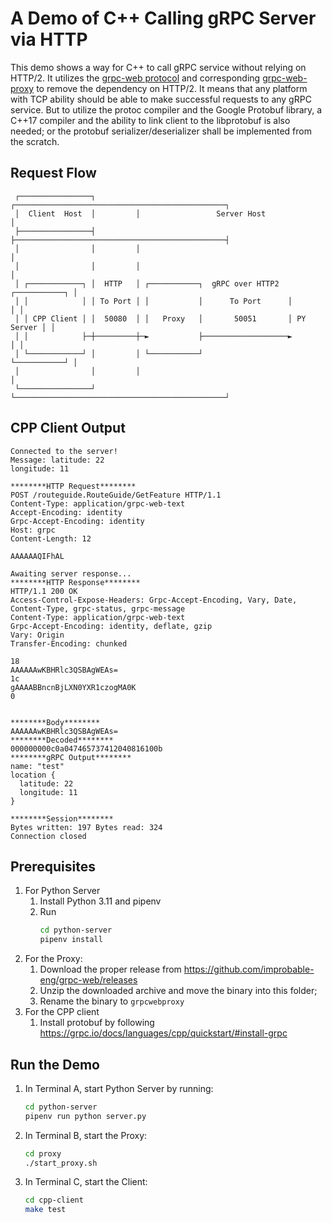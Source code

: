 # A Demo of C++ Calling gRPC Server via HTTP

This demo shows a way for C++ to call gRPC service without relying on HTTP/2.
It utilizes the [grpc-web protocol](https://github.com/grpc/grpc/blob/master/doc/PROTOCOL-WEB.md) and corresponding [grpc-web-proxy](https://github.com/improbable-eng/grpc-web/tree/master/go/grpcwebproxy) to remove the dependency on HTTP/2.
It means that any platform with TCP ability should be able to make successful requests to any gRPC service. But to utilize the protoc compiler and the Google Protobuf library, a C++17 compiler and the ability to link client to the libprotobuf is also needed; or the protobuf serializer/deserializer shall be implemented from the scratch.

## Request Flow

```text
 ┌────────────────┐         ┌───────────────────────────────────────────────┐
 │  Client  Host  │         │                 Server Host                   │
 ├────────────────┤         ├───────────────────────────────────────────────┤
 │                │         │                                               │
 │                │         │                                               │
 │ ┌────────────┐ │  HTTP   │ ┌───────────┐  gRPC over HTTP2  ┌───────────┐ │
 │ │            │ │ To Port │ │           │      To Port      │           │ │
 │ │ CPP Client │ │  50080  │ │   Proxy   │       50051       │ PY Server │ │
 │ │            ├─┼─────────┼─►           ├───────────────────►           │ │
 │ └────────────┘ │         │ └───────────┘                   └───────────┘ │
 │                │         │                                               │
 └────────────────┘         └───────────────────────────────────────────────┘
```

## CPP Client Output

```text
Connected to the server!
Message: latitude: 22
longitude: 11

********HTTP Request********
POST /routeguide.RouteGuide/GetFeature HTTP/1.1
Content-Type: application/grpc-web-text
Accept-Encoding: identity
Grpc-Accept-Encoding: identity
Host: grpc
Content-Length: 12

AAAAAAQIFhAL

Awaiting server response...
********HTTP Response********
HTTP/1.1 200 OK
Access-Control-Expose-Headers: Grpc-Accept-Encoding, Vary, Date, Content-Type, grpc-status, grpc-message
Content-Type: application/grpc-web-text
Grpc-Accept-Encoding: identity, deflate, gzip
Vary: Origin
Transfer-Encoding: chunked

18
AAAAAAwKBHRlc3QSBAgWEAs=
1c
gAAAABBncnBjLXN0YXR1czogMA0K
0


********Body********
AAAAAAwKBHRlc3QSBAgWEAs=
********Decoded********
000000000c0a047465737412040816100b
********gRPC Output********
name: "test"
location {
  latitude: 22
  longitude: 11
}

********Session********
Bytes written: 197 Bytes read: 324
Connection closed
```

## Prerequisites

1. For Python Server
    1. Install Python 3.11 and pipenv
    1. Run 
        ```sh
        cd python-server
        pipenv install
        ```
1. For the Proxy:
    1. Download the proper release from
       https://github.com/improbable-eng/grpc-web/releases
    1. Unzip the downloaded archive and move the binary into this folder;
    1. Rename the binary to `grpcwebproxy`
1. For the CPP client
    1. Install protobuf by following https://grpc.io/docs/languages/cpp/quickstart/#install-grpc

## Run the Demo

1. In Terminal A, start Python Server by running:
    ```sh
    cd python-server
    pipenv run python server.py
    ```
1. In Terminal B, start the Proxy:
    ```sh
    cd proxy
    ./start_proxy.sh
    ```
1. In Terminal C, start the Client:
    ```sh
    cd cpp-client
    make test
    ```
